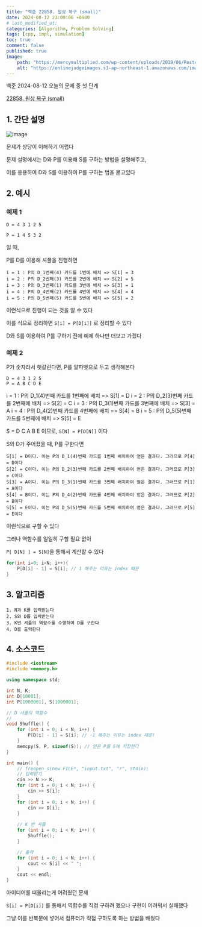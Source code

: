 ```yaml
---
title: "백준 22858. 원상 복구 (small)"
date: 2024-08-12 23:00:06 +0900
# last_modified_at: 
categories: [Algorithm, Problem Solving] 
tags: [cpp, impl, simulation] 
toc: true
comment: false
published: true
image:
    path: "https://mercymultiplied.com/wp-content/uploads/2019/06/Restoration-Blog-.jpg"
    alt: "https://onlinejudgeimages.s3-ap-northeast-1.amazonaws.com/images/boj-og.png"
---
```


백준 2024-08-12 오늘의 문제 중 첫 단계 

[22858. 원상 복구 (small)](https://www.acmicpc.net/problem/22858)

## 1. 간단 설명

![image](https://github.com/user-attachments/assets/ac09b014-f420-4011-a8d4-4ff38c09d0b7)

문제가 상당이 이해하기 어렵다

문제 설명에서는 D와 P를 이용해 S를 구하는 방법을 설명해주고,

이를 응용하여 D와 S를 이용하여 P를 구하는 법을 묻고있다 

## 2. 예시

### 예제 1

```
D = 4 3 1 2 5

P = 1 4 5 3 2
```
일 때, 

P를 D를 이용해 셔플을 진행하면

```
i = 1 : P의 D_1번째(4) 카드를 1번에 배치 => S[1] = 3
i = 2 : P의 D_2번째(3) 카드를 2번에 배치 => S[2] = 5
i = 3 : P의 D_3번째(1) 카드를 3번에 배치 => S[3] = 1
i = 4 : P의 D_4번째(2) 카드를 4번에 배치 => S[4] = 4
i = 5 : P의 D_5번째(5) 카드를 5번에 배치 => S[5] = 2
```

이런식으로 진행이 되는 것을 알 수 있다

이를 식으로 정리하면 `S[i] = P[D[i]]` 로 정리할 수 있다

D와 S를 이용하여 P를 구하기 전에 예제 하나만 더보고 가겠다

### 예제 2

P가 숫자라서 햇갈린다면, P를 알파벳으로 두고 생각해본다

```
D = 4 3 1 2 5
P = A B C D E
```

i = 1 : P의 D_1(4)번째 카드를 1번째에 배치 => S[1] = D
i = 2 : P의 D_2(3)번째 카드를 2번째에 배치 => S[2] = C
i = 3 : P의 D_3(1)번째 카드를 3번째에 배치 => S[3] = A
i = 4 : P의 D_4(2)번째 카드를 4번째에 배치 => S[4] = B
i = 5 : P의 D_5(5)번째 카드를 5번째에 배치 => S[5] = E

S = D C A B E 이므로, `S[N] = P[D[N]]` 이다

S와 D가 주어졌을 때, P를 구한다면

```
S[1] = D이다. 이는 P의 D_1(4)번째 카드를 1번째 배치하여 얻은 결과다. 그러므로 P[4] = D이다
S[2] = C이다. 이는 P의 D_2(3)번째 카드를 2번째 배치하여 얻은 결과다. 그러므로 P[3] = C이다
S[3] = A이다. 이는 P의 D_3(1)번째 카드를 3번째 배치하여 얻은 결과다. 그러므로 P[1] = A이다
S[4] = B이다. 이는 P의 D_4(2)번째 카드를 4번째 배치하여 얻은 결과다. 그러므로 P[2] = B이다
S[5] = E이다. 이는 P의 D_5(5)번째 카드를 5번째 배치하여 얻은 결과다. 그러므로 P[5] = E이다
```

이런식으로 구할 수 있다

그러나 역함수를 일일히 구할 필요 없이

`P[ D[N] ] = S[N]`을 통해서 계산할 수 있다

```cpp
for(int i=0; i<N; i++){
	P[D[i] - 1] = S[i]; // 1 해주는 이유는 index 때문 
}
```

## 3. 알고리즘

```
1. N과 K를 입력받는다
2. S와 D를 입력받는다
3. K번 셔플의 역함수를 수행하여 D를 구한다
4. D를 출력한다
```

## 4. 소스코드

```cpp
#include <iostream>
#include <memory.h>

using namespace std;

int N, K;
int D[10001];
int P[1000001], S[1000001];

// D 셔플의 역함수
// 
void Shuffle() {
	for (int i = 0; i < N; i++) {
		P[D[i] - 1] = S[i]; // -1 해주는 이유는 index 때문!
	}
	memcpy(S, P, sizeof(S)); // 얻은 P를 S에 저장한다
}

int main() {
	// freopen_s(new FILE*, "input.txt", "r", stdin);
	// 입력받기
	cin >> N >> K;
	for (int i = 0; i < N; i++) {
		cin >> S[i];
	}
	for (int i = 0; i < N; i++) {
		cin >> D[i];
	}
	
	// K 번 셔플
	for (int i = 0; i < K; i++) {
		Shuffle();
	}

	// 출력
	for (int i = 0; i < N; i++) {
		cout << S[i] << " ";
	}
	cout << endl;
}
```

아이디어를 떠올리는게 어려웠던 문제

`S[i] = P[D[i]]` 를 통해서 역함수를 직접 구하려 했으나 구현이 어려워서 실패했다

그냥 이를 반복문에 넣어서 컴퓨터가 직접 구하도록 하는 방법을 배웠다